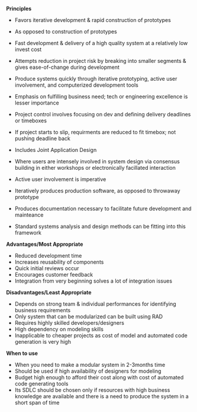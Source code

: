 **Principles**
- Favors iterative development & rapid construction of prototypes
- As opposed to construction of prototypes
- Fast development & delivery of a high quality system at a relatively low invest cost
- Attempts reduction in project risk by breaking into smaller segments & gives ease-of-change during development
- Produce systems quickly through iterative prototyping, active user involvement, and computerized development tools
- Emphasis on fulfilling business need; tech or engineering excellence is lesser importance
- Project control involves focusing on dev and defining delivery deadlines or timeboxes
- If project starts to slip, requirments are reduced to fit timebox; not pushing deadline back

- Includes Joint Application Design

- Where users are intensely involved in system design via consensus building in either workshops or electronically facillated interaction

- Active user involvement is imperative
- Iteratively produces production software, as opposed to throwaway prototype
- Produces documentation necessary to facilitate future development and mainteance
- Standard systems analysis and design methods can be fitting into this framework

**Advantages/Most Appropriate**
- Reduced development time
- Increases reusability of components
- Quick initial reviews occur
- Encourages customer feedback
- Integration from very beginning solves a lot of integration issues

**Disadvantages/Least Appropriate**
- Depends on strong team & individual performances for identifying business requirements
- Only system that can be modularized can be built using RAD
- Requires highly skilled developers/designers
- High dependency on modeling skills
- Inapplicable to cheaper projects as cost of model and automated code generation is very high

**When to use**
- When you need to make a modular system in 2-3months time
- Should be used if high availability of designers for modeling
- Budget high enough to afford their cost along with cost of automated code generating tools
- Its SDLC should be chosen only if resources with high business knowledge are available and there is a need to produce the system in a short span of time